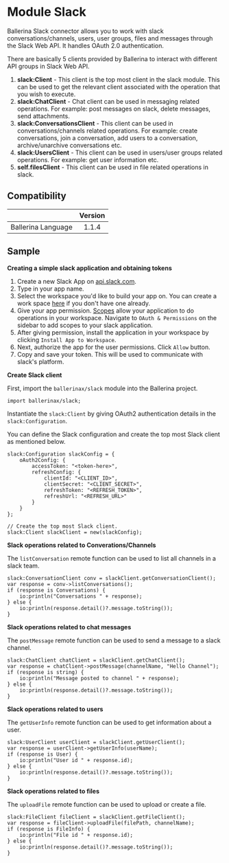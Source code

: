 # Module Slack

Ballerina Slack connector allows you to work with slack conversations/channels, users, user groups, files and messages through the Slack Web API.
It handles OAuth 2.0 authentication.

There are basically 5 clients provided by Ballerina to interact with different API groups in Slack Web API.
1. **slack:Client** - This client is the top most client in the slack module. This can be used to get the relevant client associated with the operation
that you wish to execute.
2. **slack:ChatClient** - Chat client can be used in messaging related operations. For example: post messages on slack, delete messages,
send attachments.
3. **slack:ConversationsClient** - This client can be used in conversations/channels related operations. For example: create conversations,
join a conversation, add users to a conversation, archive/unarchive conversations etc.
4. **slack:UsersClient** - This client can be used in users/user groups related operations. For example: get user information etc.
5. **self.filesClient** - This client can be used in file related operations in slack.

## Compatibility
|                     |    Version     |
|:-------------------:|:--------------:|
| Ballerina Language  | 1.1.4          |

## Sample

**Creating a simple slack application and obtaining tokens**

1. Create a new Slack App on [api.slack.com](https://api.slack.com/apps?new_granular_bot_app=1).
2. Type in your app name.
3. Select the workspace you'd like to build your app on. You can create a work space [here](https://slack.com/get-started#create) if you don't have one already.
4. Give your app permission. [Scopes](https://api.slack.com/scopes) allow your application to do operations in your workspace. Navigate to `OAuth & Permissions` on the sidebar to add scopes to your slack application. 
5. After giving permission, install the application in your workspace by clicking `Install App to Workspace`.
6. Next, authorize the app for the user permissions. Click `Allow` button.
7. Copy and save your token. This will be used to communicate with slack's platform.

**Create Slack client**

First, import the `ballerinax/slack` module into the Ballerina project.
```ballerina
import ballerinax/slack;
```
Instantiate the `slack:Client` by giving OAuth2 authentication details in the `slack:Configuration`. 

You can define the Slack configuration and create the top most Slack client as mentioned below. 
```ballerina
slack:Configuration slackConfig = {
    oAuth2Config: {
        accessToken: "<token-here>",
        refreshConfig: {
            clientId: "<CLIENT_ID>",
            clientSecret: "<CLIENT_SECRET>",
            refreshToken: "<REFRESH_TOKEN>",
            refreshUrl: "<REFRESH_URL>"
        }
    }
};

// Create the top most Slack client.
slack:Client slackClient = new(slackConfig);
```

**Slack operations related to Converations/Channels**

The `listConversation` remote function can be used to list all channels in a slack team. 

```ballerina
slack:ConversationClient conv = slackClient.getConversationClient();
var response = conv->listConversations();
if (response is Conversations) {    
    io:println("Conversations " + response);
} else {
    io:println(response.detail()?.message.toString());
}
```

**Slack operations related to chat messages**

The `postMessage` remote function can be used to send a message to a slack channel. 

```ballerina
slack:ChatClient chatClient = slackClient.getChatClient();
var response = chatClient->postMessage(channelName, "Hello Channel");
if (response is string) {    
    io:println("Message posted to channel " + response);
} else {
    io:println(response.detail()?.message.toString());
}
```

**Slack operations related to users**

The `getUserInfo` remote function can be used to get information about a user. 

```ballerina
slack:UserClient userClient = slackClient.getUserClient();
var response = userClient->getUserInfo(userName);
if (response is User) {    
    io:println("User id " + response.id);
} else {
    io:println(response.detail()?.message.toString());
}
```

**Slack operations related to files**

The `uploadFile` remote function can be used to upload or create a file. 

```ballerina
slack:FileClient fileClient = slackClient.getFileClient();
var response = fileClient->uploadFile(filePath, channelName);
if (response is FileInfo) {    
    io:println("File id " + response.id);
} else {
    io:println(response.detail()?.message.toString());
}
```